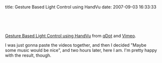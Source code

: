 title: Gesture Based Light Control using HandVu
date: 2007-09-03 16:33:33 

  
<p><object type="application/x-shockwave-flash" width="480" height="360" data="http://vimeo.com/moogaloop.swf?clip_id=296403&amp;server=vimeo.com&amp;fullscreen=1&amp;show_title=1&amp;show_byline=1&amp;show_portrait=1&amp;color=00ADEF">	<param name="quality" value="best" />	<param name="allowfullscreen" value="true" />	<param name="scale" value="showAll" />	<param name="movie" value="http://vimeo.com/moogaloop.swf?clip_id=296403&amp;server=vimeo.com&amp;fullscreen=1&amp;show_title=1&amp;show_byline=1&amp;show_portrait=1&amp;color=00ADEF" /></object><br />

<br /><br /><a href="http://vimeo.com/296403/l:embed_296403">Gesture Based Light Control using HandVu</a> from <a href="http://vimeo.com/user154518/l:embed_296403">qDot</a> and <a href="http://vimeo.com/l:embed_296403">Vimeo</a>.</p>


I was just gonna paste the videos together, and then I decided "Maybe some music would be nice", and two hours later, here I am. I'm pretty happy with the result, though. 

   [1]: http://vimeo.com/296403/l:embed_296403
   [2]: http://vimeo.com/user154518/l:embed_296403
   [3]: http://vimeo.com/l:embed_296403

